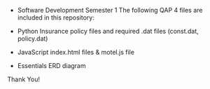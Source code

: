 - Software Development Semester 1
  The following QAP 4 files are included in this repository:

- Python Insurance policy files and required .dat files (const.dat, policy.dat)

- JavaScript index.html files & motel.js file

- Essentials ERD diagram

Thank You!
